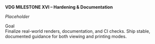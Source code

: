 **VDG MILESTONE XVI – Hardening & Documentation**

*Placeholder*

Goal  
Finalize real-world renders, documentation, and CI checks. Ship stable, documented guidance for both viewing and printing modes.
